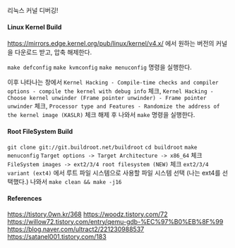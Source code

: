 리눅스 커널 디버깅!

#### Linux Kernel Build
https://mirrors.edge.kernel.org/pub/linux/kernel/v4.x/ 에서 원하는 버전의 커널을 다운로드 받고, 압축 해제한다.

`make defconfig`
`make kvmconfig`
`make menuconfig` 명령을 실행한다.

이후 나타나는 창에서 `Kernel Hacking - Compile-time checks and compiler options - compile the kernel with debug info` 체크, `Kernel Hacking - Choose kernel unwinder (Frame pointer unwinder) - Frame pointer unwinder` 체크, `Processor type and Features - Randomize the address of the kernel image (KASLR)` 체크 해제 후 나와서 `make` 명령을 실행한다.

#### Root FileSystem Build

`git clone git://git.buildroot.net/buildroot`
`cd buildroot`
`make menuconfig`
`Target options -> Target Architecture -> x86_64` 체크
`FileSystem images -> ext2/3/4 root filesystem (NEW)` 체크
`ext2/3/4 variant (ext4)` 에서 루트 파일 시스템으로 사용할 파일 시스템 선택 (나는 ext4를 선택했다.)
나와서 `make clean && make -j16`





#### References
https://tistory.0wn.kr/368
https://woodz.tistory.com/72
https://willow72.tistory.com/entry/qemu-gdb-%EC%97%B0%EB%8F%99
https://blog.naver.com/ultract2/221230988537
https://satanel001.tistory.com/183
